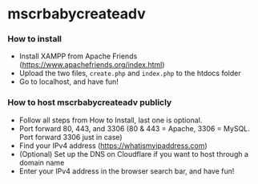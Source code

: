 # mscrbabycreateadv

### How to install
- Install XAMPP from Apache Friends (https://www.apachefriends.org/index.html)
- Upload the two files, `create.php` and `index.php` to the htdocs folder
- Go to localhost, and have fun!

### How to host mscrbabycreateadv publicly
- Follow all steps from How to Install, last one is optional.
- Port forward 80, 443, and 3306 (80 & 443 = Apache, 3306 = MySQL. Port forward 3306 just in case)
- Find your IPv4 address (https://whatismyipaddress.com)
- (Optional) Set up the DNS on Cloudflare if you want to host through a domain name
- Enter your IPv4 address in the browser search bar, and have fun!
